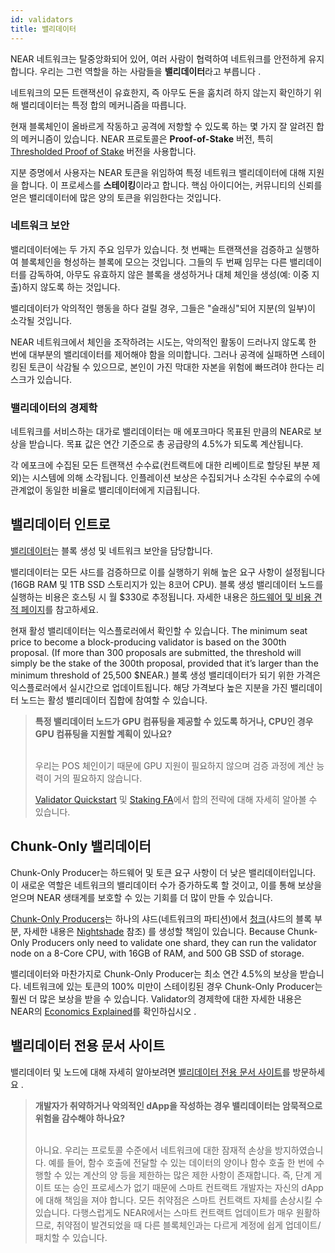 ```yaml
---
id: validators
title: 밸리데이터
---
```


NEAR 네트워크는 탈중앙화되어 있어, 여러 사람이 협력하여 네트워크를 안전하게 유지합니다. 우리는 그런 역할을 하는 사람들을 **밸리데이터**라고 부릅니다 .

네트워크의 모든 트랜잭션이 유효한지, 즉 아무도 돈을 훔치려 하지 않는지 확인하기 위해 밸리데이터는 특정 합의 메커니즘을 따릅니다.

현재 블록체인이 올바르게 작동하고 공격에 저항할 수 있도록 하는 몇 가지 잘 알려진 합의 메커니즘이 있습니다. NEAR 프로토콜은 **Proof-of-Stake** 버전, 특히 [Thresholded Proof of Stake](https://near.org/blog/thresholded-proof-of-stake/) 버전을 사용합니다.

지분 증명에서 사용자는 NEAR 토큰을 위임하여 특정 네트워크 밸리데이터에 대해 지원을 합니다. 이 프로세스를 **스테이킹**이라고 합니다. 핵심 아이디어는, 커뮤니티의 신뢰를 얻은 밸리데이터에 많은 양의 토큰을 위임한다는 것입니다.

### 네트워크 보안
밸리데이터에는 두 가지 주요 임무가 있습니다. 첫 번째는 트랜잭션을 검증하고 실행하여 블록체인을 형성하는 블록에 모으는 것입니다. 그들의 두 번째 임무는 다른 밸리데이터를 감독하여, 아무도 유효하지 않은 블록을 생성하거나 대체 체인을 생성(예: 이중 지출)하지 않도록 하는 것입니다.

밸리데이터가 악의적인 행동을 하다 걸릴 경우, 그들은 "슬래싱"되어 지분(의 일부)이 소각될 것입니다.

NEAR 네트워크에서 체인을 조작하려는 시도는, 악의적인 활동이 드러나지 않도록 한 번에 대부분의 밸리데이터를 제어해야 함을 의미합니다. 그러나 공격에 실패하면 스테이킹된 토큰이 삭감될 수 있으므로, 본인이 가진 막대한 자본을 위험에 빠뜨려야 한다는 리스크가 있습니다.

### 밸리데이터의 경제학
네트워크를 서비스하는 대가로 밸리데이터는 매 에포크마다 목표된 만큼의 NEAR로 보상을 받습니다. 목표 값은 연간 기준으로 총 공급량의 4.5%가 되도록 계산됩니다.

각 에포크에 수집된 모든 트랜잭션 수수료(컨트랙트에 대한 리베이트로 할당된 부분 제외)는 시스템에 의해 소각됩니다. 인플레이션 보상은 수집되거나 소각된 수수료의 수에 관계없이 동일한 비율로 밸리데이터에게 지급됩니다.


## 밸리데이터 인트로

[밸리데이터](https://near.org/papers/the-official-near-white-paper/#economics)는 블록 생성 및 네트워크 보안을 담당합니다.

밸리데이터는 모든 샤드를 검증하므로 이를 실행하기 위해 높은 요구 사항이 설정됩니다(16GB RAM 및 1TB SSD 스토리지가 있는 8코어 CPU). 블록 생성 밸리데이터 노드를 실행하는 비용은 호스팅 시 월 $330로 추정됩니다. 자세한 내용은 [하드웨어 및 비용 견적 페이지](https://near-nodes.io/validator/hardware)를 참고하세요.

현재 활성 밸리데이터는 익스플로러에서 확인할 수 있습니다. The minimum seat price to become a block-producing validator is based on the 300th proposal. (If more than 300 proposals are submitted, the threshold will simply be the stake of the 300th proposal, provided that it’s larger than the minimum threshold of 25,500 $NEAR.) 블록 생성 밸리데이터가 되기 위한 가격은 익스플로러에서 실시간으로 업데이트됩니다. 해당 가격보다 높은 지분을 가진 밸리데이터 노드는 활성 밸리데이터 집합에 참여할 수 있습니다.

<blockquote class="lesson">
<strong>특정 밸리데이터 노드가 GPU 컴퓨팅을 제공할 수 있도록 하거나, CPU인 경우 GPU 컴퓨팅을 지원할 계획이 있나요?</strong><br /><br />

우리는 POS 체인이기 때문에 GPU 지원이 필요하지 않으며 검증 과정에 계산 능력이 거의 필요하지 않습니다.

<a href="https://github.com/near/wiki/blob/master/Archive/validators/about.md">Validator Quickstart</a> 및 <a href="https://github.com/near/wiki/blob/master/Archive/validators/faq.md">Staking FA</a>에서 합의 전략에 대해 자세히 알아볼 수 있습니다.
</blockquote>

## Chunk-Only 밸리데이터

Chunk-Only Producer는 하드웨어 및 토큰 요구 사항이 더 낮은 밸리데이터입니다. 이 새로운 역할은 네트워크의 밸리데이터 수가 증가하도록 할 것이고, 이를 통해 보상을 얻으며 NEAR 생태계를 보호할 수 있는 기회를 더 많이 만들 수 있습니다.

[Chunk-Only Producers](https://near.org/papers/the-official-near-white-paper/#economics)는 하나의 샤드(네트워크의 파티션)에서 [청크](https://near.org/papers/nightshade/#nightshade)(샤드의 블록 부분, 자세한 내용은 [Nightshade](https://near.org/papers/nightshade/) 참조) 를 생성할 책임이 있습니다. Because Chunk-Only Producers only need to validate one shard, they can run the validator node on a 8-Core CPU, with 16GB of RAM, and 500 GB SSD of storage.

밸리데이터와 마찬가지로 Chunk-Only Producer는 최소 연간 4.5%의 보상을 받습니다. 네트워크에 있는 토큰의 100% 미만이 스테이킹된 경우 Chunk-Only Producer는 훨씬 더 많은 보상을 받을 수 있습니다. Validator의 경제학에 대한 자세한 내용은 NEAR의 [Economics Explained](https://near.org/blog/near-protocol-economics/)를 확인하십시오 .

## 밸리데이터 전용 문서 사이트

밸리데이터 및 노드에 대해 자세히 알아보려면 [밸리데이터 전용 문서 사이트](https://near-nodes.io/)를 방문하세요 .

<blockquote class="lesson">
<strong>개발자가 취약하거나 악의적인 dApp을 작성하는 경우 밸리데이터는 암묵적으로 위험을 감수해야 하나요?</strong><br /><br />
 
아니요. 우리는 프로토콜 수준에서 네트워크에 대한 잠재적 손상을 방지하였습니다. 예를 들어, 함수 호출에 전달할 수 있는 데이터의 양이나 함수 호출 한 번에 수행할 수 있는 계산의 양 등을 제한하는 많은 제한 사항이 존재합니다. 즉, 단계 게이트 또는 승인 프로세스가 없기 때문에 스마트 컨트랙트 개발자는 자신의 dApp에 대해 책임을 져야 합니다. 모든 취약점은 스마트 컨트랙트 자체를 손상시킬 수 있습니다. 다행스럽게도 NEAR에서는 스마트 컨트랙트 업데이트가 매우 원활하므로, 취약점이 발견되었을 때 다른 블록체인과는 다르게 계정에 쉽게 업데이트/패치할 수 있습니다.
</blockquote>
